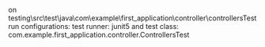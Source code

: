 on testing\src\test\java\com\example\first_application\controller\controllersTest
run configurations:
test runner: junit5 and
test class: com.example.first_application.controller.ControllersTest 
